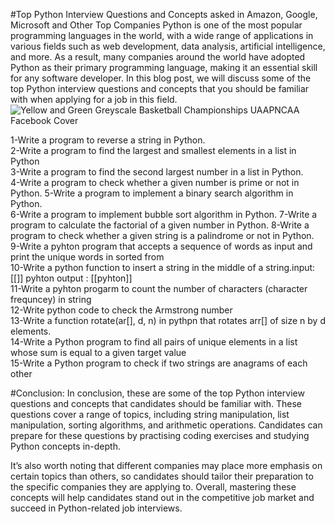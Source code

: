 #Top Python Interview Questions and Concepts asked in Amazon, Google, Microsoft and Other Top Companies
Python is one of the most popular programming languages in the world, with a wide range of applications in various fields such as web development, data analysis, artificial intelligence, and more. As a result, many companies around the world have adopted Python as their primary programming language, making it an essential skill for any software developer. In this blog post, we will discuss some of the top Python interview questions and concepts that you should be familiar with when applying for a job in this field.
![Yellow and Green Greyscale Basketball Championships UAAPNCAA Facebook Cover](https://user-images.githubusercontent.com/121633990/230335512-3435ada7-4b81-48b5-89a4-73c30b1c264e.png)

1-Write a program to reverse a string in Python.        
2-Write a program to find the largest and smallest elements in a list in Python      
3-Write a program to find the second largest number in a list in Python.  
4-Write a program to check whether a given number is prime or not in Python. 
5-Write a program to implement a binary search algorithm in Python.  
6-Write a program to implement bubble sort algorithm in Python. 
7-Write a program to calculate the factorial of a given number in Python. 
8-Write a program to check whether a given string is a palindrome or not in Python.  
9-Write a pyhton program that accepts a sequence of words as input and print the unique words in sorted from  
10-Write a python function to insert a string in the middle of a string.input: [[]] pyhton output : [[pyhton]]  
11-Write a pyhton progarm to count the number of characters (character frequncey) in string   
12-Write python code to check the Armstrong number  
13-Write a function rotate(ar[], d, n) in pythpn that rotates arr[] of size n by d elements.  
14-Write a Python program to find all pairs of unique elements in a list whose sum is equal to a given target value  
15-Write a Python program to check if two strings are anagrams of each other

#Conclusion:
In conclusion, these are some of the top Python interview questions and concepts that candidates should be familiar with. These questions cover a range of topics, including string manipulation, list manipulation, sorting algorithms, and arithmetic operations. Candidates can prepare for these questions by practising coding exercises and studying Python concepts in-depth.

It’s also worth noting that different companies may place more emphasis on certain topics than others, so candidates should tailor their preparation to the specific companies they are applying to. Overall, mastering these concepts will help candidates stand out in the competitive job market and succeed in Python-related job interviews.

